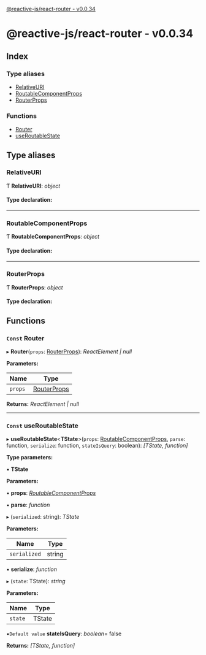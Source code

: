 [@reactive-js/react-router - v0.0.34](README.md)

# @reactive-js/react-router - v0.0.34

## Index

### Type aliases

* [RelativeURI](README.md#relativeuri)
* [RoutableComponentProps](README.md#routablecomponentprops)
* [RouterProps](README.md#routerprops)

### Functions

* [Router](README.md#const-router)
* [useRoutableState](README.md#const-useroutablestate)

## Type aliases

###  RelativeURI

Ƭ **RelativeURI**: *object*

#### Type declaration:

___

###  RoutableComponentProps

Ƭ **RoutableComponentProps**: *object*

#### Type declaration:

___

###  RouterProps

Ƭ **RouterProps**: *object*

#### Type declaration:

## Functions

### `Const` Router

▸ **Router**(`props`: [RouterProps](README.md#routerprops)): *ReactElement | null*

**Parameters:**

Name | Type |
------ | ------ |
`props` | [RouterProps](README.md#routerprops) |

**Returns:** *ReactElement | null*

___

### `Const` useRoutableState

▸ **useRoutableState**<**TState**>(`props`: [RoutableComponentProps](README.md#routablecomponentprops), `parse`: function, `serialize`: function, `stateIsQuery`: boolean): *[TState, function]*

**Type parameters:**

▪ **TState**

**Parameters:**

▪ **props**: *[RoutableComponentProps](README.md#routablecomponentprops)*

▪ **parse**: *function*

▸ (`serialized`: string): *TState*

**Parameters:**

Name | Type |
------ | ------ |
`serialized` | string |

▪ **serialize**: *function*

▸ (`state`: TState): *string*

**Parameters:**

Name | Type |
------ | ------ |
`state` | TState |

▪`Default value`  **stateIsQuery**: *boolean*= false

**Returns:** *[TState, function]*
